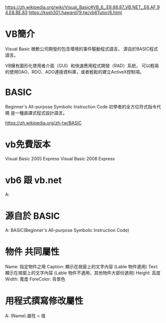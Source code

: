 https://zh.wikipedia.org/wiki/Visual_Basic#VB_6_.E8.88.87_VB.NET_.E6.AF.94.E8.BE.83
https://kssh301.haward79.tw/vb6Tutor/6.html

# VB簡介
Visual Basic
微軟公司開發的包含環境的事件驅動程式語言。
源自於BASIC程式語言。

VB擁有圖形化使用者介面（GUI）和快速應用程式開發（RAD）系統，
可以輕易的使用DAO、RDO、ADO連接資料庫，或者輕鬆的建立ActiveX控制項。

# BASIC
Beginner's All-purpose Symbolic Instruction Code 初學者的全方位符式指令代碼
是一種直譯式程式設計語言。

https://zh.wikipedia.org/zh-tw/BASIC

# vb免費版本
Visual Basic 2005 Express
Visual Basic 2008 Express

# vb6 跟 vb.net
A:


# 源自於 BASIC
A:
BASIC(Beginner's All-purpose Symbolic Instruction Code)


# 物件 共同屬性

Name: 指定物件之用
Caption: 顯示在視窗上的文字內容 (Lable 物件適用)
Text: 顯示在視窗上的文字內容 (Lable 物件不適用，其他物件大部份適用)
Height: 高度
Width: 寬度
ForeColor: 背景色

# 用程式撰寫修改屬性
A:
    (Name).屬性 = 值

